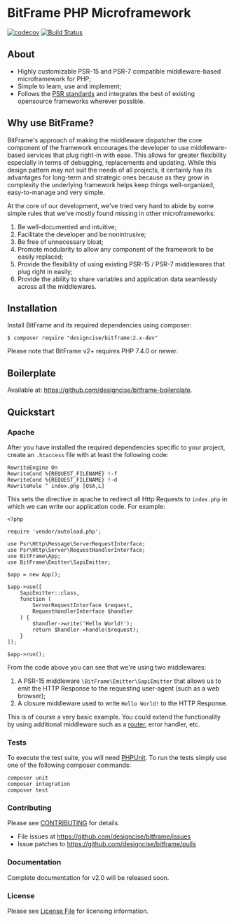 # BitFrame PHP Microframework

[![codecov](https://codecov.io/gh/designcise/bitframe/branch/2.x/graph/badge.svg)](https://codecov.io/gh/designcise/bitframe)
[![Build Status](https://travis-ci.org/designcise/bitframe.svg?branch=2.x)](https://travis-ci.org/designcise/bitframe)

## About

* Highly customizable PSR-15 and PSR-7 compatible middleware-based microframework for PHP;
* Simple to learn, use and implement;
* Follows the [PSR standards](http://www.php-fig.org/) and integrates the best of existing opensource frameworks wherever possible.

## Why use BitFrame?

BitFrame's approach of making the middleware dispatcher the core component of the framework encourages the developer to use middleware-based services that plug right-in with ease. This allows for greater flexibility especially in terms of debugging, replacements and updating. While this design pattern may not suit the needs of all projects, it certainly has its advantages for long-term and strategic ones because as they grow in complexity the underlying framework helps keep things well-organized, easy-to-manage and very simple.

At the core of our development, we've tried very hard to abide by some simple rules that we've mostly found missing in other microframeworks:

1. Be well-documented and intuitive;
1. Facilitate the developer and be nonintrusive;
1. Be free of unnecessary bloat;
1. Promote modularity to allow any component of the framework to be easily replaced;
1. Provide the flexibility of using existing PSR-15 / PSR-7 middlewares that plug right in easily;
1. Provide the ability to share variables and application data seamlessly across all the middlewares.

## Installation

Install BitFrame and its required dependencies using composer:

```
$ composer require "designcise/bitframe:2.x-dev"
```

Please note that BitFrame v2+ requires PHP 7.4.0 or newer.

## Boilerplate

Available at: https://github.com/designcise/bitframe-boilerplate.

## Quickstart

### Apache

After you have installed the required dependencies specific to your project, create an `.htaccess` file with at least the following code:

```
RewriteEngine On
RewriteCond %{REQUEST_FILENAME} !-f
RewriteCond %{REQUEST_FILENAME} !-d
RewriteRule ^ index.php [QSA,L]
```

This sets the directive in apache to redirect all Http Requests to `index.php` in which we can write our application code. For example:

```
<?php

require 'vendor/autoload.php';

use Psr\Http\Message\ServerRequestInterface;
use Psr\Http\Server\RequestHandlerInterface;
use BitFrame\App;
use BitFrame\Emitter\SapiEmitter;

$app = new App();

$app->use([
    SapiEmitter::class,
    function (
        ServerRequestInterface $request,
        RequestHandlerInterface $handler
    ) {
        $handler->write('Hello World!');
        return $handler->handle($request);
    }
]);

$app->run();
```

From the code above you can see that we're using two middlewares: 

1. A PSR-15 middleware `\BitFrame\Emitter\SapiEmitter` that allows us to emit the HTTP Response to the requesting user-agent (such as a web browser);
1. A closure middleware used to write `Hello World!` to the HTTP Response.

This is of course a very basic example. You could extend the functionality by using additional middleware such as a [router](https://github.com/designcise/bitframe-fastroute/tree/2.x), error handler, etc.

### Tests

To execute the test suite, you will need [PHPUnit](https://phpunit.de/). To run the tests simply use one of the following composer commands:

```
composer unit
composer integration
composer test
```

### Contributing

Please see [CONTRIBUTING](CONTRIBUTING.md) for details.

* File issues at https://github.com/designcise/bitframe/issues
* Issue patches to https://github.com/designcise/bitframe/pulls

### Documentation

Complete documentation for v2.0 will be released soon.

### License

Please see [License File](LICENSE.md) for licensing information.
